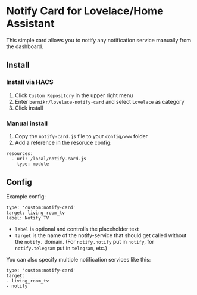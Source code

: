 # Notify Card for Lovelace/Home Assistant
This simple card allows you to notify any notification service manually from the dashboard.

## Install
### Install via HACS
1. Click `Custom Repository` in the upper right menu
2. Enter `bernikr/lovelace-notify-card` and select `Lovelace` as category
3. Click install

### Manual install
1. Copy the `notify-card.js` file to your `config/www` folder
2. Add a reference in the resoruce config:
```
resources:
  - url: /local/notify-card.js
    type: module
```

## Config
Example config:
```
type: 'custom:notify-card'
target: living_room_tv
label: Notify TV
```

- `label` is optional and controlls the placeholder text
- `target` is the name of the notify-service that should get called without the `notify.` domain. (For `notify.notify` put in `notify`, for `notify.telegram` put in `telegram`, etc.)

You can also specify multiple notification services like this:
```
type: 'custom:notify-card'
target:
- living_room_tv
- notify
```
